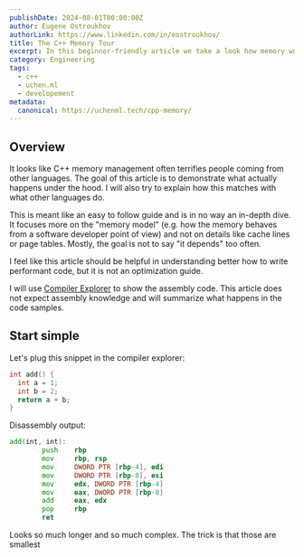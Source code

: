 ```yaml
---
publishDate: 2024-08-01T00:00:00Z
author: Eugene Ostroukhov
authorLink: https://www.linkedin.com/in/eostroukhov/
title: The C++ Memory Tour
excerpt: In this beginner-friendly article we take a look how memory works in C++. Assembly or C++ knowledge is not required.
category: Engineering
tags:
  - c++
  - uchen.ml
  - developement
metadata:
  canonical: https://uchenml.tech/cpp-memory/
---
```

## Overview
It looks like C++ memory management often terrifies people coming from other languages. The goal of this article
is to demonstrate what actually happens under the hood. I will also try to explain how this matches
with what other languages do.

This is meant like an easy to follow guide and is in no way an in-depth dive. It focuses more on the "memory model"
(e.g. how the memory behaves from a software developer point of view) and not on details like cache lines or page tables.
Mostly, the goal is not to say "it depends" too often. 

I feel like this article should be helpful in understanding better how to write performant code, but it is not an
optimization guide.

I will use [Compiler Explorer](https://godbolt.org/) to show the assembly code. This article does not expect assembly
knowledge and will summarize what happens in the code samples.

## Start simple

Let's plug this snippet in the compiler explorer:

```cpp
int add() {
  int a = 1;
  int b = 2;
  return a + b;
}
```
Disassembly output:
```asm
add(int, int):
        push    rbp
        mov     rbp, rsp
        mov     DWORD PTR [rbp-4], edi
        mov     DWORD PTR [rbp-8], esi
        mov     edx, DWORD PTR [rbp-4]
        mov     eax, DWORD PTR [rbp-8]
        add     eax, edx
        pop     rbp
        ret
```
Looks so much longer and so much complex. The trick is that those are smallest 